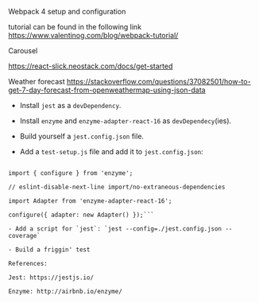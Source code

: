 Webpack 4 setup and configuration

tutorial can be found in the following link
https://www.valentinog.com/blog/webpack-tutorial/

Carousel

https://react-slick.neostack.com/docs/get-started

Weather forecast
https://stackoverflow.com/questions/37082501/how-to-get-7-day-forecast-from-openweathermap-using-json-data


- Install `jest` as a `devDependency`.

- Install `enzyme` and `enzyme-adapter-react-16` as `devDependecy`(ies).

- Build yourself a `jest.config.json` file.

- Add a `test-setup.js` file and add it to `jest.config.json`:

```// eslint-disable-next-line import/no-extraneous-dependencies

import { configure } from 'enzyme';

// eslint-disable-next-line import/no-extraneous-dependencies

import Adapter from 'enzyme-adapter-react-16';

configure({ adapter: new Adapter() });```

- Add a script for `jest`: `jest --config=./jest.config.json --coverage`

- Build a friggin' test

References:

Jest: https://jestjs.io/

Enzyme: http://airbnb.io/enzyme/ 
